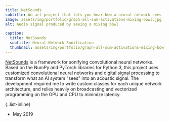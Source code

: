 ```yaml
---
title: NetSounds
subtitle: An art project that lets you hear how a neural network sees
image: assets/img/portfolio/graph-all-sum-activations-mixing-bowl.jpg
alt: Audio signal produced by seeing a mixing bowl

caption:
  title: NetSounds
  subtitle: Neural Network Sonification
  thumbnail: assets/img/portfolio/graph-all-sum-activations-mixing-bowl-thumbnail.jpg
---
```

[NetSounds](https://github.com/AudreyBeard/netsounds) is a framework for sonifying convolutional neural networks. Based on the NumPy and PyTorch libraries for Python 3, this project uses customized convolutional neural networks and digital signal processing to transform what an AI system "sees" into an acoustic signal. The development required me to write custom classes for each unique network architecture, and relies heavily on broadcasting and vectorized programming on the GPU and CPU to minimize latency.

{:.list-inline}
- May 2019


